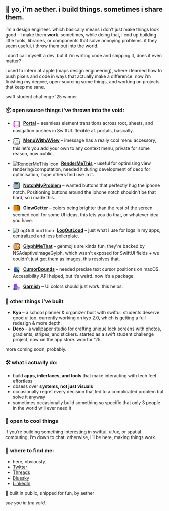 ## 👋 yo, i'm aether. i build things. sometimes i share them.  

i’m a design engineer. which basically means i don’t just make things look good—I make them **work**. sometimes, while doing that, i end up building little tools, libraries, or components that solve annoying problems. if they seem useful, i throw them out into the world.  

i don’t call myself a dev, but if i’m writing code and shipping it, does it even matter?  

i used to intern at apple (maps design engineering), where i learned how to push pixels and code in ways that actually make a difference. now i’m finishing my degree, open-sourcing some things, and working on projects that keep me sane.

swift student challenge '25 winner

### 📦 open source things i've thrown into the void:  
- <img src="assets/portal-icon.png" alt="Portal Icon" width="24" style="vertical-align:top; margin-right:5px;"> **[Portal](https://github.com/Aeastr/Portal)** – seamless element transitions across root, sheets, and navigation pushes in SwiftUI. flexible af. portals, basically.

- <img src="https://github.com/Aeastr/MenuWithAView/blob/main/assets/icon.png" alt="MenuWithAView Icon" width="24" style="vertical-align:top; margin-right:5px;"> **[MenuWithAView](https://github.com/Aeastr/MenuWithAView)** – imessage has a really cool menu accessory, this let's you add your own to any context menu, private for some reason, now public.
  
- <img src="https://github.com/Aeastr/RenderMeThis/blob/main/assets/icon2.png" alt="RenderMeThis Icon" width="24" style="vertical-align:middle; margin-right:5px;"> **[RenderMeThis](https://github.com/Aeastr/RenderMeThis)** – useful for optimising view rendering/computation, needed it during development of deco for optimisation, hope others find use in it.
  
- <img src="assets/notchMyProblem-icon.png" alt="NotchMyProblem Icon" width="24" style="vertical-align:middle; margin-right:5px;"> **[NotchMyProblem](https://github.com/Aeastr/NotchMyProblem)** – wanted buttons that perfectly hug the iphone notch. Positioning buttons around the iphone notch shouldn’t be that hard, so i made this.
  
- <img src="https://github.com/Aeastr/GlowGetter/blob/main/assets/icon.png" alt="GlowGetter Icon" width="24" style="vertical-align:middle; margin-right:5px;"> **[GlowGetter](https://github.com/Aeastr/GlowGetter)** – colors being brighter than the rest of the screen seemed cool for some UI ideas, this lets you do that, or whatever idea you have.
  
- <img src="https://github.com/Aeastr/LogOutLoud/blob/main/assets/icon.png" alt="LogOutLoud Icon" width="24" style="vertical-align:middle; margin-right:5px;"> **[LogOutLoud](https://github.com/Aeastr/LogOutLoud)** – just what i use for logs in my apps, centralized and less boilerplate.
  
- <img src="https://github.com/Aeastr/GlyphMeThat/blob/main/assets/icon.png" alt="GlyphMeThat Icon" width="24" style="vertical-align:middle; margin-right:5px;"> **[GlyphMeThat](https://github.com/Aeastr/GlyphMeThat)** – genmojis are kinda fun, they're backed by NSAdaptiveImageGylph, which wsan't exposed for SwiftUI fields + we couldn't just get them as images, this resolves that.
  
- <img src="assets/cursorBounds-icon.png" alt="CursorBounds Icon" width="24" style="vertical-align:middle; margin-right:5px;"> **[CursorBounds](https://github.com/Aeastr/CursorBounds)** – needed precise text cursor positions on macOS. Accessibility API helped, but it’s weird. now it’s a package.
  
- <img src="assets/garnish-icon.png" alt="Garnish Icon" width="24" style="vertical-align:middle; margin-right:5px;"> **[Garnish](https://github.com/Aeastr/Garnish)** – UI colors should just *work*. this helps.


### 🚀 other things i’ve built
- **Kyo** – a school planner & organizer built with swiftui. students deserve good ui too. currently working on kyo 2.0, which is getting a full redesign & more depth.
- **Deco** - a wallpaper studio for crafting unique lock screens with photos, gradients, stripes, and stickers. started as a swift student challenge project, now on the app store. won for '25.

more coming soon, probably.  

### 🛠 what i actually do:  
- build **apps, interfaces, and tools** that make interacting with tech feel effortless  
- obsess over **systems, not just visuals**  
- occasionally regret every decision that led to a complicated problem but solve it anyway
- sometimes occasionally build something so specific that only 3 people in the world will ever need it

### 🤝 open to cool things
if you’re building something interesting in swiftui, ui/ux, or spatial computing, i’m down to chat. otherwise, i’ll be here, making things work.

### 📍 where to find me:  
- here, obviously.  
- [Twitter](https://x.com/AetherAurelia)  
- [Threads](https://www.threads.net/@aetheraurelia)  
- [Bluesky](https://bsky.app/profile/aethers.world)  
- [LinkedIn](https://www.linkedin.com/in/willjones24)

👾 built in public, shipped for fun, by aether

_see you in the void._
